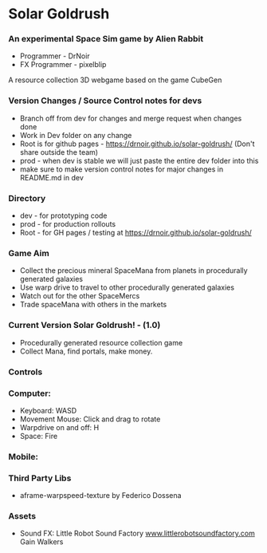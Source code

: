 # Solar Goldrush
### An experimental Space Sim game by Alien Rabbit
* Programmer - DrNoir
* FX Programmer - pixelblip

A resource collection 3D webgame based on the game CubeGen

### Version Changes / Source Control notes for devs
* Branch off from dev for changes and merge request when changes done
* Work in Dev folder on any change
* Root is for github pages - https://drnoir.github.io/solar-goldrush/ (Don't share outside the team)
* prod - when dev is stable we will just paste the entire dev folder into this
* make sure to make version control notes for major changes in README.md in dev

### Directory
* dev - for prototyping code
* prod - for production rollouts
* Root - for GH pages / testing at https://drnoir.github.io/solar-goldrush/

### Game Aim
* Collect the precious mineral SpaceMana from planets in procedurally generated galaxies
* Use warp drive to travel to other procedurally generated galaxies
* Watch out for the other SpaceMercs
* Trade spaceMana with others in the markets

### Current Version Solar Goldrush! - (1.0) 
* Procedurally generated resource collection game
* Collect Mana, find portals, make money.

### Controls
### Computer:
* Keyboard: WASD
* Movement Mouse: Click and drag to rotate
* Warpdrive on and off: H
* Space: Fire

### Mobile:

### Third Party Libs
* aframe-warpspeed-texture by Federico Dossena

### Assets
* Sound FX:
Little Robot Sound Factory www.littlerobotsoundfactory.com
Gain Walkers

